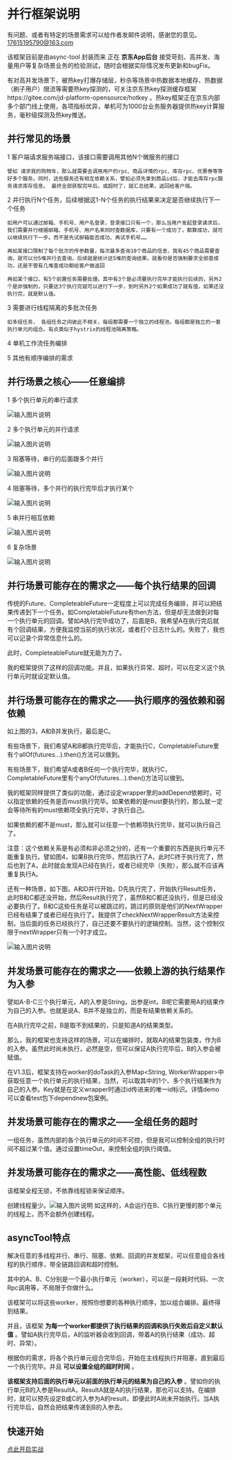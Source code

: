 

# 并行框架说明
有问题、或者有特定的场景需求可以给作者发邮件说明，感谢您的意见。17615195790@163.com

该框架目前是由async-tool 封装而来 正在 **京东App后台** 接受苛刻、高并发、海量用户等复杂场景业务的检验测试，随时会根据实际情况发布更新和bugFix。


有对高并发场景下，被热key打爆存储层，秒杀等场景中热数据本地缓存、热数据（刷子用户）限流等需要热key探测的，可关注京东热key探测缓存框架https://gitee.com/jd-platform-opensource/hotkey 。热key框架正在京东内部多个部门线上使用，各项指标优异，单机可为1000台业务服务器提供热key计算服务，毫秒级探测及热key推送。


## 并行常见的场景
1 客户端请求服务端接口，该接口需要调用其他N个微服务的接口

`譬如 请求我的购物车，那么就需要去调用用户的rpc、商品详情的rpc、库存rpc、优惠券等等好多个服务。同时，这些服务还有相互依赖关系，譬如必须先拿到商品id后，才能去库存rpc服务请求库存信息。 最终全部获取完毕后，或超时了，就汇总结果，返回给客户端。`

2 并行执行N个任务，后续根据这1-N个任务的执行结果来决定是否继续执行下一个任务

`如用户可以通过邮箱、手机号、用户名登录，登录接口只有一个，那么当用户发起登录请求后，我们需要并行根据邮箱、手机号、用户名来同时查数据库，只要有一个成功了，都算成功，就可以继续执行下一步。而不是先试邮箱能否成功、再试手机号……`

`再如某接口限制了每个批次的传参数量，每次最多查询10个商品的信息，我有45个商品需要查询，就可以分5堆并行去查询，后续就是统计这5堆的查询结果。就看你是否强制要求全部查成功，还是不管有几堆查成功都给客户做返回`

`再如某个接口，有5个前置任务需要处理。其中有3个是必须要执行完毕才能执行后续的，另外2个是非强制的，只要这3个执行完就可以进行下一步，到时另外2个如果成功了就有值，如果还没执行完，就是默认值。`

3 需要进行线程隔离的多批次任务

`如多组任务， 各组任务之间彼此不相关，每组都需要一个独立的线程池，每组都是独立的一套执行单元的组合。有点类似于hystrix的线程池隔离策略。`

4 单机工作流任务编排

5 其他有顺序编排的需求

## 并行场景之核心——任意编排
1 多个执行单元的串行请求

![输入图片说明](https://images.gitee.com/uploads/images/2019/1226/092905_55771221_303698.png "屏幕截图.png")

2 多个执行单元的并行请求

![输入图片说明](https://images.gitee.com/uploads/images/2019/1226/092925_060c01a5_303698.png "屏幕截图.png")

3 阻塞等待，串行的后面跟多个并行

![输入图片说明](https://images.gitee.com/uploads/images/2019/1226/092935_5babe488_303698.png "屏幕截图.png")

4 阻塞等待，多个并行的执行完毕后才执行某个

![输入图片说明](https://images.gitee.com/uploads/images/2019/1226/092952_c5647879_303698.png "屏幕截图.png")

5 串并行相互依赖

![输入图片说明](https://images.gitee.com/uploads/images/2019/1226/093006_d8cd133c_303698.png "屏幕截图.png")

6 复杂场景

![输入图片说明](https://images.gitee.com/uploads/images/2019/1226/093023_357a2912_303698.png "屏幕截图.png")

## 并行场景可能存在的需求之——每个执行结果的回调
传统的Future、CompleteableFuture一定程度上可以完成任务编排，并可以把结果传递到下一个任务。如CompletableFuture有then方法，但是却无法做到对每一个执行单元的回调。譬如A执行完毕成功了，后面是B，我希望A在执行完后就有个回调结果，方便我监控当前的执行状况，或者打个日志什么的。失败了，我也可以记录个异常信息什么的。

此时，CompleteableFuture就无能为力了。

我的框架提供了这样的回调功能。并且，如果执行异常、超时，可以在定义这个执行单元时就设定默认值。

## 并行场景可能存在的需求之——执行顺序的强依赖和弱依赖
如上图的3，A和B并发执行，最后是C。

有些场景下，我们希望A和B都执行完毕后，才能执行C，CompletableFuture里有个allOf(futures...).then()方法可以做到。

有些场景下，我们希望A或者B任何一个执行完毕，就执行C，CompletableFuture里有个anyOf(futures...).then()方法可以做到。

我的框架同样提供了类似的功能，通过设定wrapper里的addDepend依赖时，可以指定依赖的任务是否must执行完毕。如果依赖的是must要执行的，那么就一定会等待所有的must依赖项全执行完毕，才执行自己。

如果依赖的都不是must，那么就可以任意一个依赖项执行完毕，就可以执行自己了。

注意：这个依赖关系是有必须和非必须之分的，还有一个重要的东西是执行单元不能重复执行。譬如图4，如果B执行完毕，然后执行了A，此时C终于执行完了，然后也到了A，此时就会发现A已经在执行，或者已经完毕（失败），那么就不应该再重复执行A。

还有一种场景，如下图，A和D并行开始，D先执行完了，开始执行Result任务，此时B和C都还没开始，然后Result执行完了，虽然B和C都还没执行，但是已经没必要执行了。B和C这些任务是可以被跳过的，跳过的原则是他们的NextWrapper已经有结果了或者已经在执行了。我提供了checkNextWrapperResult方法来控制，当后面的任务已经执行了，自己还要不要执行的逻辑控制。当然，这个控制仅限于nextWrapper只有一个时才成立。

![输入图片说明](https://images.gitee.com/uploads/images/2020/0217/183223_de7e3fa7_303698.png "屏幕截图.png")

## 并发场景可能存在的需求之——依赖上游的执行结果作为入参
譬如A-B-C三个执行单元，A的入参是String，出参是int，B呢它需要用A的结果作为自己的入参。也就是说A、B并不是独立的，而是有结果依赖关系的。

在A执行完毕之前，B是取不到结果的，只是知道A的结果类型。

那么，我的框架也支持这样的场景。可以在编排时，就取A的结果包装类，作为B的入参。虽然此时尚未执行，必然是空，但可以保证A执行完毕后，B的入参会被赋值。

在V1.3后，框架支持在worker的doTask的入参Map<String, WorkerWrapper>中获取任意一个执行单元的执行结果，当然，可以取其中的1个、多个执行结果作为自己的入参。Key就是在定义wrapper时通过id传进来的唯一id标识。详情demo可以查看test包下dependnew包案例。

## 并发场景可能存在的需求之——全组任务的超时
一组任务，虽然内部的各个执行单元的时间不可控，但是我可以控制全组的执行时间不超过某个值。通过设置timeOut，来控制全组的执行阈值。

## 并发场景可能存在的需求之——高性能、低线程数
该框架全程无锁，不依靠线程锁来保证顺序。

创建线程量少。![输入图片说明](https://images.gitee.com/uploads/images/2019/1226/093227_9633e2a8_303698.png "屏幕截图.png")
如这样的，A会运行在B、C执行更慢的那个单元的线程上，而不会额外创建线程。
## asyncTool特点
解决任意的多线程并行、串行、阻塞、依赖、回调的并发框架，可以任意组合各线程的执行顺序，带全链路回调和超时控制。

其中的A、B、C分别是一个最小执行单元（worker），可以是一段耗时代码、一次Rpc调用等，不局限于你做什么。

该框架可以将这些worker，按照你想要的各种执行顺序，加以组合编排。最终得到结果。

并且，该框架 **为每一个worker都提供了执行结果的回调和执行失败后自定义默认值** 。譬如A执行完毕后，A的监听器会收到回调，带着A的执行结果（成功、超时、异常）。

根据你的需求，将各个执行单元组合完毕后，开始在主线程执行并阻塞，直到最后一个执行完毕。并且 **可以设置全组的超时时间** 。

 **该框架支持后面的执行单元以前面的执行单元的结果为自己的入参** 。譬如你的执行单元B的入参是ResultA，ResultA就是A的执行结果，那也可以支持。在编排时，就可以预先设定B或C的入参为A的result，即便此时A尚未开始执行。当A执行完毕后，自然会把结果传递到B的入参去。


## 快速开始
[点此开启实战](https://gitee.com/Memorydoc/gobrs-async/blob/master/QuickStart.md)


